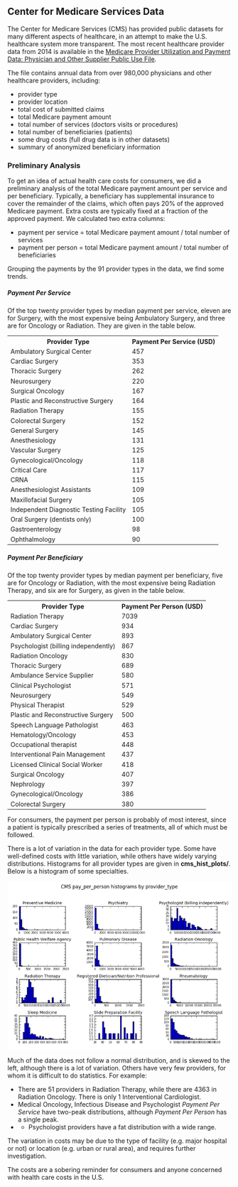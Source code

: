 ## Center for Medicare Services Data

The Center for Medicare Services (CMS) has provided public datasets for many different aspects of healthcare, in an attempt to make the U.S. healthcare system more transparent.  The most recent healthcare provider data from 2014 is available in the [Medicare Provider Utilization and Payment Data: Physician and Other Supplier Public Use File](https://www.cms.gov/Research-Statistics-Data-and-Systems/Statistics-Trends-and-Reports/Medicare-Provider-Charge-Data/Physician-and-Other-Supplier2014.html).  

The file contains annual data from over 980,000 physicians and other healthcare providers, including: 
+ provider type
+ provider location
+ total cost of submitted claims
+ total Medicare payment amount 
+ total number of services (doctors visits or procedures)
+ total number of beneficiaries (patients)
+ some drug costs (full drug data is in other datasets)
+ summary of anonymized beneficiary information

### Preliminary Analysis
To get an idea of actual health care costs for consumers, we did a preliminary analysis of the total Medicare payment amount per service and per beneficiary.  Typically, a beneficiary has supplemental insurance to cover the remainder of the claims, which often pays 20% of the approved Medicare payment.  Extra costs are typically fixed at a fraction of the approved payment.  We calculated two extra columns:
+ payment per service = total Medicare payment amount / total number of services
+ payment per person = total Medicare payment amount / total number of beneficiaries

Grouping the payments by the 91 provider types in the data, we find some trends.  

##### Payment Per Service
Of the top twenty provider types by median payment per service, eleven are for Surgery, with the most expensive being Ambulatory Surgery, and three are for Oncology or Radiation.  They are given in the table below.  

<table>
<th>Provider Type</th><th>Payment Per Service (USD)</th>
<tr><td>Ambulatory Surgical Center</td><td>457</td></tr>
<tr><td>Cardiac Surgery</td><td>353</td></tr>
<tr><td>Thoracic Surgery</td><td>262</td></tr>
<tr><td>Neurosurgery</td><td>220</td></tr>
<tr><td>Surgical Oncology</td><td>167</td></tr>
<tr><td>Plastic and Reconstructive Surgery</td><td>164</td></tr>
<tr><td>Radiation Therapy</td><td>155</td></tr>
<tr><td>Colorectal Surgery</td><td>152</td></tr>
<tr><td>General Surgery</td><td>145</td></tr>
<tr><td>Anesthesiology</td><td>131</td></tr>
<tr><td>Vascular Surgery</td><td>125</td></tr>
<tr><td>Gynecological/Oncology</td><td>118</td></tr>
<tr><td>Critical Care</td><td>117</td></tr>
<tr><td>CRNA</td><td>115</td></tr>
<tr><td>Anesthesiologist Assistants</td><td>109</td></tr>
<tr><td>Maxillofacial Surgery</td><td>105</td></tr>
<tr><td>Independent Diagnostic Testing Facility</td><td>105</td></tr>
<tr><td>Oral Surgery (dentists only)</td><td>100</td></tr>
<tr><td>Gastroenterology</td><td>98</td></tr>
<tr><td>Ophthalmology</td><td>90</td></tr>
</table>

##### Payment Per Beneficiary
Of the top twenty provider types by median payment per beneficiary, five are for Oncology or Radiation, with the most expensive being Radiation Therapy, and six are for Surgery, as given in the table below.  

<table>
<th>Provider Type</th><th>Payment Per Person (USD)</th>
<tr><td>Radiation Therapy</td><td>7039</td></tr>
<tr><td>Cardiac Surgery</td><td>934</td></tr>
<tr><td>Ambulatory Surgical Center</td><td>893</td></tr>
<tr><td>Psychologist (billing independently)</td><td>867</td></tr>
<tr><td>Radiation Oncology</td><td>830</td></tr>
<tr><td>Thoracic Surgery</td><td>689</td></tr>
<tr><td>Ambulance Service Supplier</td><td>580</td></tr>
<tr><td>Clinical Psychologist</td><td>571</td></tr>
<tr><td>Neurosurgery</td><td>549</td></tr>
<tr><td>Physical Therapist</td><td>529</td></tr>
<tr><td>Plastic and Reconstructive Surgery</td><td>500</td></tr>
<tr><td>Speech Language Pathologist</td><td>463</td></tr>
<tr><td>Hematology/Oncology</td><td>453</td></tr>
<tr><td>Occupational therapist</td><td>448</td></tr>
<tr><td>Interventional Pain Management</td><td>437</td></tr>
<tr><td>Licensed Clinical Social Worker</td><td>418</td></tr>
<tr><td>Surgical Oncology</td><td>407</td></tr>
<tr><td>Nephrology</td><td>397</td></tr>
<tr><td>Gynecological/Oncology</td><td>386</td></tr>
<tr><td>Colorectal Surgery</td><td>380</td></tr>
</table>

For consumers, the payment per person is probably of most interest, since a patient is typically prescribed a series of treatments, all of which must be followed.

There is a lot of variation in the data for each provider type.  Some have well-defined costs with little variation, while others have widely varying distributions.  Histograms for all provider types are given in __cms_hist_plots/__.  Below is a histogram of some specialties.  

<img src="https://github.com/bfetler/cms_medicare/blob/master/cms_hist_plots/hist_pay_per_person_group7.png" alt="example histogram per person" />

Much of the data does not follow a normal distribution, and is skewed to the left, although there is a lot of variation.  Others have very few providers, for whom it is difficult to do statistics.  For example:
+ There are 51 providers in Radiation Therapy, while there are 4363 in Radiation Oncology.  There is only 1 Interventional Cardiologist.  
+ Medical Oncology, Infectious Disease and Psychologist *Payment Per Service* have two-peak distributions, although *Payment Per Person* has a single peak.  
+ + Psychologist providers have a fat distribution with a wide range.  

The variation in costs may be due to the type of facility (e.g. major hospital or not) or location (e.g. urban or rural area), and requires further investigation.  

The costs are a sobering reminder for consumers and anyone concerned with health care costs in the U.S.
